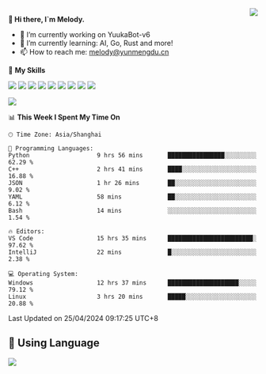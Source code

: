 <a href="#">
  <img align="right" src="https://github-readme-stats.vercel.app/api?username=melodyyuuka&count_private=true&show_icons=true" />
</a>

**👋 Hi there, I`m Melody.**

- 🔭 I’m currently working on YuukaBot-v6
- 🌱 I’m currently learning: AI, Go, Rust and more!
- 📫 How to reach me: melody@yunmengdu.cn

🌟 **My Skills** 

![](https://img.shields.io/badge/-Python-3e74a2?style=flat-square&logo=Python&logoColor=fff)
![](https://img.shields.io/badge/-Java-007396?style=flat-square&logo=OpenJDK&logoColor=fff)
![](https://img.shields.io/badge/-Node.js-339933?style=flat-square&logo=Node.js&logoColor=fff)
![](https://img.shields.io/badge/-Git-f05032?style=flat-square&logo=git&logoColor=fff)
![](https://img.shields.io/badge/-PostgreSQL-4169e1?style=flat-square&logo=PostgreSQL&logoColor=fff)
![](https://img.shields.io/badge/-Rust-000000?style=flat-square&logo=rust&logoColor=fff)
![](https://img.shields.io/badge/-VSCode-007acc?style=flat-square&logo=Visual-Studio-Code&logoColor=fff)
![](https://img.shields.io/badge/-FastAPI-009688?style=flat-square&logo=FastAPI&logoColor=fff)
![](https://img.shields.io/badge/-Linux-000000?style=flat-square&logo=Linux&logoColor=fff)


![](https://wakatime.com/badge/user/fa6dc0e2-47c5-4d2d-ae45-69fec6f2122c.svg)

<!--START_SECTION:waka-->
📊 **This Week I Spent My Time On** 

```text
🕑︎ Time Zone: Asia/Shanghai

💬 Programming Languages: 
Python                   9 hrs 56 mins       ████████████████░░░░░░░░░   62.29 % 
C++                      2 hrs 41 mins       ████░░░░░░░░░░░░░░░░░░░░░   16.88 % 
JSON                     1 hr 26 mins        ██░░░░░░░░░░░░░░░░░░░░░░░    9.02 % 
YAML                     58 mins             ██░░░░░░░░░░░░░░░░░░░░░░░    6.12 % 
Bash                     14 mins             ░░░░░░░░░░░░░░░░░░░░░░░░░    1.54 % 

🔥 Editors: 
VS Code                  15 hrs 35 mins      ████████████████████████░   97.62 % 
IntelliJ                 22 mins             █░░░░░░░░░░░░░░░░░░░░░░░░    2.38 % 

💻 Operating System: 
Windows                  12 hrs 37 mins      ████████████████████░░░░░   79.12 % 
Linux                    3 hrs 20 mins       █████░░░░░░░░░░░░░░░░░░░░   20.88 % 
```


 Last Updated on 25/04/2024 09:17:25 UTC+8
<!--END_SECTION:waka-->

## 🥰 **Using Language**

![](https://github-readme-stats.vercel.app/api/wakatime?username=MelodyYuyuko&layout=compact&hide_border=true)
